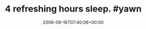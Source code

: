 ---
retweeted: false
source: <a href="http://twitter.com" rel="nofollow">Twitter Web Client</a>
entities:
  hashtags:
  - text: yawn
    indices:
    - '26'
    - '31'
  symbols: []
  user_mentions: []
  urls: []
display_text_range:
- '0'
- '31'
favorite_count: '0'
id_str: '923078665'
truncated: false
retweet_count: '0'
id: '923078665'
created_at: Tue Sep 16 07:40:06 +0000 2008
favorited: false
full_text: '4 refreshing hours sleep. #yawn'
lang: en
tags:
- yawn
- pesos:twitter
date: '2008-09-16T07:40:06+00:00'
src: https://twitter.com/bascht/status/923078665
original_url: https://twitter.com/bascht/status/923078665
type: twitter_tweet
text: '4 refreshing hours sleep. #yawn'
title: '4 refreshing hours sleep. #yawn'

---